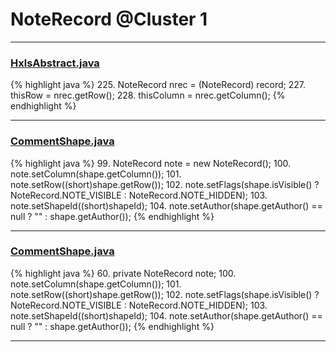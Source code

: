 # NoteRecord @Cluster 1

***

### [HxlsAbstract.java](https://searchcode.com/codesearch/view/68613461/)
{% highlight java %}
225. NoteRecord nrec = (NoteRecord) record;
227. thisRow = nrec.getRow();
228. thisColumn = nrec.getColumn();
{% endhighlight %}

***

### [CommentShape.java](https://searchcode.com/codesearch/view/15642359/)
{% highlight java %}
99. NoteRecord note = new NoteRecord();
100. note.setColumn(shape.getColumn());
101. note.setRow((short)shape.getRow());
102. note.setFlags(shape.isVisible() ? NoteRecord.NOTE_VISIBLE : NoteRecord.NOTE_HIDDEN);
103. note.setShapeId((short)shapeId);
104. note.setAuthor(shape.getAuthor() == null ? "" : shape.getAuthor());
{% endhighlight %}

***

### [CommentShape.java](https://searchcode.com/codesearch/view/15642359/)
{% highlight java %}
60. private NoteRecord note;
100.     note.setColumn(shape.getColumn());
101.     note.setRow((short)shape.getRow());
102.     note.setFlags(shape.isVisible() ? NoteRecord.NOTE_VISIBLE : NoteRecord.NOTE_HIDDEN);
103.     note.setShapeId((short)shapeId);
104.     note.setAuthor(shape.getAuthor() == null ? "" : shape.getAuthor());
{% endhighlight %}

***

